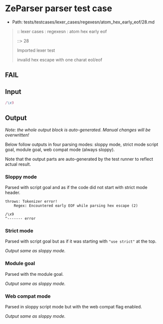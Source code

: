 # ZeParser parser test case

- Path: tests/testcases/lexer_cases/regexesn/atom_hex_early_eof/28.md

> :: lexer cases : regexesn : atom hex early eof
>
> ::> 28
>
> Imported lexer test
>
> invalid hex escape with one charat eol/eof

## FAIL

## Input

`````js
/\x9
`````

## Output

_Note: the whole output block is auto-generated. Manual changes will be overwritten!_

Below follow outputs in four parsing modes: sloppy mode, strict mode script goal, module goal, web compat mode (always sloppy).

Note that the output parts are auto-generated by the test runner to reflect actual result.

### Sloppy mode

Parsed with script goal and as if the code did not start with strict mode header.

`````
throws: Tokenizer error!
    Regex: Encountered early EOF while parsing hex escape (2)

/\x9
^------- error
`````

### Strict mode

Parsed with script goal but as if it was starting with `"use strict"` at the top.

_Output same as sloppy mode._

### Module goal

Parsed with the module goal.

_Output same as sloppy mode._

### Web compat mode

Parsed in sloppy script mode but with the web compat flag enabled.

_Output same as sloppy mode._
